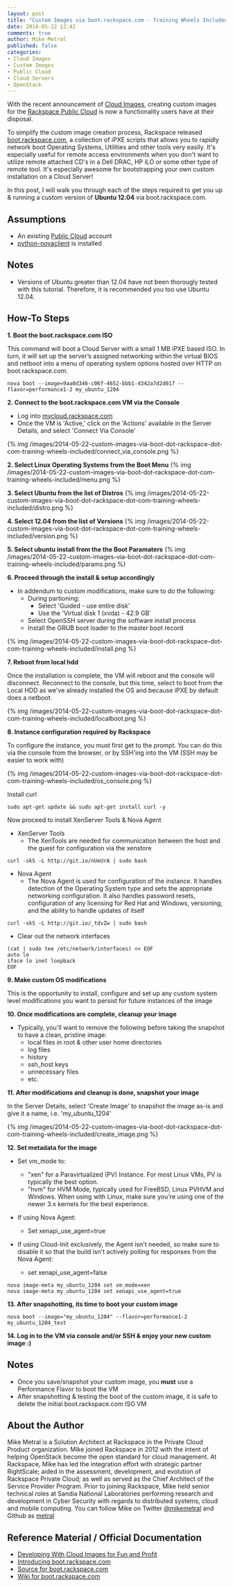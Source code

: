 ```yaml
---
layout: post
title: "Custom Images via boot.rackspace.com - Training Wheels Included"
date: 2014-05-22 12:42
comments: true
author: Mike Metral
published: false
categories: 
- Cloud Images
- Custom Images
- Public Cloud
- Cloud Servers
- OpenStack
---
```


With the recent announcement of 
[Cloud Images](http://www.rackspace.com/cloud/images/), creating custom images
for the [Rackspace Public Cloud](http://www.rackspace.com/cloud/servers)
is now a functionality users have at their disposal.

To simplify the custom image creation process, Rackspace released
[boot.rackspace.com](http://boot.rackspace.com), a collection of iPXE scripts
that allows you to rapidly network boot Operating Systems, Utilities and other
tools very easily. It's especially useful for remote access environments when
you don't want to utilize remote attached CD's in a Dell DRAC, HP iLO or some other
type of remote tool. It's especially awesome for bootstrapping your own custom
installation on a Cloud Server!

In this post, I will walk you through each of the steps required to get you up &
running a custom version of __Ubuntu 12.04__ via boot.rackspace.com.

## Assumptions

* An existing [Public Cloud](http://mycloud.rackspace.com) account
* [python-novaclient](http://www.rackspace.com/knowledge_center/article/installing-python-novaclient-on-linux-and-mac-os) is installed

## Notes
* Versions of Ubuntu greater than 12.04 have not been thorougly tested with this tutorial.
  Therefore, it is recommended you too use Ubuntu 12.04.

## How-To Steps
__1. Boot the boot.rackspace.com ISO__

This command will boot a Cloud Server with a small 1 MB iPXE based ISO. In turn, it
will set up the server’s assigned networking within the virtual BIOS and
netboot into a menu of operating system options hosted over HTTP on
boot.rackspace.com.

```
nova boot --image=9aa0d346-c06f-4652-bbb1-4342a7d2d017 --flavor=performance1-2 my_ubuntu_1204
```

__2. Connect to the boot.rackspace.com VM via the Console__

* Log into [mycloud.rackspace.com](http://mycloud.rackspace.com)
* Once the VM is 'Active,' click on the 'Actions' available in the Server
  Details, and select 'Connect Via Console'

{% img /images/2014-05-22-custom-images-via-boot-dot-rackspace-dot-com-training-wheels-included/connect_via_console.png %}

__2. Select Linux Operating Systems from the Boot Menu__
{% img /images/2014-05-22-custom-images-via-boot-dot-rackspace-dot-com-training-wheels-included/menu.png %}

__3. Select Ubuntu from the list of Distros__
{% img /images/2014-05-22-custom-images-via-boot-dot-rackspace-dot-com-training-wheels-included/distro.png %}

__4. Select 12.04 from the list of Versions__
{% img /images/2014-05-22-custom-images-via-boot-dot-rackspace-dot-com-training-wheels-included/version.png %}

__5. Select ubuntu install from the the Boot Paramaters__
{% img /images/2014-05-22-custom-images-via-boot-dot-rackspace-dot-com-training-wheels-included/params.png %}

__6. Proceed through the install & setup accordingly__

* In addendum to custom modifications, make sure to do the following:
    * During partioning:
        * Select 'Guided - use entire disk' 
        * Use the 'Virtual disk 1 (xvda) - 42.9 GB`
    * Select OpenSSH server during the software install process
    * Install the GRUB boot loader to the master boot record

{% img /images/2014-05-22-custom-images-via-boot-dot-rackspace-dot-com-training-wheels-included/install.png %}

__7. Reboot from local hdd__

Once the installation is complete, the VM will reboot and the console will
disconnect. Reconnect to the console, but this time, select to boot
from the Local HDD as we've already installed the OS and because iPXE by
default does a netboot.

{% img /images/2014-05-22-custom-images-via-boot-dot-rackspace-dot-com-training-wheels-included/localboot.png %}

__8. Instance configuration required by Rackspace__

To configure the instance, you must first get to the prompt. You can do
this via the console from the browser, or by SSH'ing into the VM (SSH may be easier to work
with)

{% img /images/2014-05-22-custom-images-via-boot-dot-rackspace-dot-com-training-wheels-included/os_console.png %}

Install curl

```
sudo apt-get update && sudo apt-get install curl -y
```

Now proceed to install XenServer Tools & Nova Agent

* XenServer Tools
    * The XenTools are needed for communication between the host and the guest
      for configuration via the xenstore

```
curl -skS -L http://git.io/nUeUrA | sudo bash
```

* Nova Agent
    * The Nova Agent is used for configuration of the instance. It handles
      detection of the Operating System type and sets the appropriate
      networking configuration. It also handles password resets, configuration
      of any licensing for Red Hat and Windows, versioning, and the ability to
      handle updates of itself

```
curl -skS -L http://git.io/_tdvZw | sudo bash
```

* Clear out the network interfaces

```
(cat | sudo tee /etc/network/interfaces) << EOF
auto lo
iface lo inet loopback
EOF
```

__9. Make custom OS modifications__

This is the opportunity to install, configure and set up any custom system level
modifications you want to persist for future instances of the image

__10. Once modifications are complete, cleanup your image__

* Typically, you'll want to remove the following before taking the snapshot
to have a clean, pristine image:
    * local files in root & other user home directories
    * log files
    * history
    * ssh_host keys
    * unnecessary files
    * etc.

__11. After modifications and cleanup is done, snapshot your image__

In the Server Details, select 'Create Image' to snapshot the image as-is and
give it a name, i.e. 'my_ubuntu_1204'

{% img /images/2014-05-22-custom-images-via-boot-dot-rackspace-dot-com-training-wheels-included/create_image.png %}

__12. Set metadata for the image__

* Set vm_mode to:
    * "xen" for a Paravirtualized (PV) Instance. For most Linux VMs, PV is typically
    the best option.
    * "hvm" for HVM Mode, typically used for FreeBSD, Linux PVHVM and Windows. When
    using with Linux, make sure you're using one of the newer 3.x kernels for the
    best experience.

* If using Nova Agent:
    * Set xenapi_use_agent=true

* If using Cloud-Init exclusively, the Agent isn't needed, so make sure to
disable it so that the build isn't actively polling for responses from the Nova
Agent:
    * set xenapi_use_agent=false

```
nova image-meta my_ubuntu_1204 set vm_mode=xen 
nova image-meta my_ubuntu_1204 set xenapi_use_agent=true
```

__13. After snapshotting, its time to boot your custom image__

```
nova boot --image="my_ubuntu_1204" --flavor=performance1-2 my_ubuntu_1204_test
```

__14. Log in to the VM via console and/or SSH & enjoy your new custom image \:)__

## Notes
* Once you save/snapshot your custom image, you __must__ use a Performance Flavor
  to boot the VM
* After snapshotting & testing the boot of the custom image, it is safe to
  delete the initial boot.rackspace.com ISO VM

## About the Author
Mike Metral is a Solution Architect at Rackspace in the Private Cloud Product
organization. Mike joined Rackspace in 2012 with the intent of helping
OpenStack become the open standard for cloud management. At Rackspace, Mike has
led the integration effort with strategic partner RightScale; aided in the
assessment, development, and evolution of Rackspace Private Cloud; as well as
served as the Chief Architect of the Service Provider Program. Prior to joining
Rackspace, Mike held senior technical roles at Sandia National Laboratories
performing research and development in Cyber Security with regards to
distributed systems, cloud and mobile computing. You can follow Mike on Twitter
[@mikemetral](http://twitter.com/mikemetral) and Github as
[metral](http://github.com/metral)

## Reference Material / Official Documentation
* [Developing With Cloud Images for Fun and Profit](http://developer.rackspace.com/blog/announcing-cloud-images.html)
* [Introducing boot.rackspace.com](http://developer.rackspace.com/blog/introducing-boot-dot-rackspace-dot-com.html)
* [Source for boot.rackspace.com](https://github.com/rackerlabs/boot.rackspace.com)
* [Wiki for boot.rackspace.com](https://github.com/rackerlabs/boot.rackspace.com/wiki)
